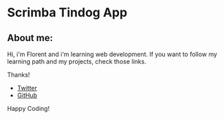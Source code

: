 # Scrimba Tindog App
## About me:
Hi, i'm Florent and i'm learning web development. 
If you want to follow my learning path and my projects, check those links.

Thanks!

- [Twitter](https://twitter.com/floDotJs)
- [GitHub](https://github.com/FlorentVogel)

Happy Coding!